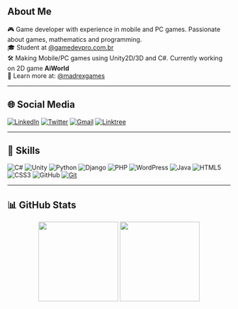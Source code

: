 ## About Me

🎮 Game developer with experience in mobile and PC games. Passionate about games, mathematics and programming.  
🎓 Student at [@gamedevpro.com.br](https://gamedevpro.com.br)  
🛠️ Making Mobile/PC games using Unity2D/3D and C#. Currently working on 2D game **AiWorld**  
🔗 Learn more at: [@madrexgames](https://twitter.com/madrexgames)

---

## 🌐 Social Media

[![LinkedIn](https://img.shields.io/badge/LinkedIn-0A66C2?style=for-the-badge&logo=linkedin&logoColor=white)](https://www.linkedin.com/in/andreantoniobezerra/) 
[![Twitter](https://img.shields.io/badge/Twitter-1DA1F2?style=for-the-badge&logo=twitter&logoColor=white)](https://twitter.com/madrexgames) 
[![Gmail](https://img.shields.io/badge/Gmail-EA4335?style=for-the-badge&logo=gmail&logoColor=white)](mailto:andreantoniobr@gmail.com) 
[![Linktree](https://img.shields.io/badge/Linktree-39E09B?style=for-the-badge&logo=linktree&logoColor=white)](https://linktr.ee/andreantoniobr)

---

## 🧰 Skills

![C#](https://img.shields.io/badge/C%23-239120?style=for-the-badge&logo=c-sharp&logoColor=white)
![Unity](https://img.shields.io/badge/Unity-000000?style=for-the-badge&logo=unity&logoColor=white)
![Python](https://img.shields.io/badge/Python-3776AB?style=for-the-badge&logo=python&logoColor=white)
![Django](https://img.shields.io/badge/Django-092E20?style=for-the-badge&logo=django&logoColor=white)
![PHP](https://img.shields.io/badge/PHP-777BB4?style=for-the-badge&logo=php&logoColor=white)
![WordPress](https://img.shields.io/badge/WordPress-21759B?style=for-the-badge&logo=wordpress&logoColor=white)
![Java](https://img.shields.io/badge/Java-007396?style=for-the-badge&logo=java&logoColor=white)
![HTML5](https://img.shields.io/badge/HTML5-E34F26?style=for-the-badge&logo=html5&logoColor=white) 
![CSS3](https://img.shields.io/badge/CSS3-1572B6?style=for-the-badge&logo=css3&logoColor=white) 
![GitHub](https://img.shields.io/badge/GitHub-181717?style=for-the-badge&logo=github&logoColor=white) 
[![Git](https://img.shields.io/badge/Git-F05032?style=for-the-badge&logo=git&logoColor=white)](https://git-scm.com/doc)

---

## 📊 GitHub Stats

<div align="center">
  <img src="https://github-readme-stats.vercel.app/api?username=andreantoniobr&theme=transparent&bg_color=ffffff&border_color=dddddd&show_icons=true&icon_color=0A66C2&title_color=333&text_color=000&hide_title=true&hide=stars" height="180"/>
  <img src="https://github-readme-stats.vercel.app/api/top-langs/?username=andreantoniobr&layout=compact&bg_color=ffffff&title_color=333333&text_color=000000&border_color=dddddd" height="180"/>
</div>
